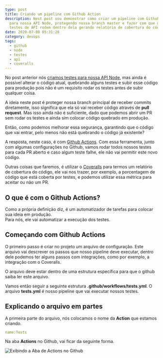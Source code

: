 ```yaml
---
type: post
title: Criando um pipeline com Github Action
description: Nest post vou demonstrar como criar um pipeline com Github Action
  para nossa API Node, protegendo nossa branch master e fazer com que os nossos
  testes de API rodem dentro dela gerando relatório de cobertura do código.
date: 2020-07-08 05:31:28
category: devops
tags:
  - github
  - node
  - testes
  - api
  - coveralls
---
```

No post anterior nós [criamos testes para nossa API Node](https://lucasmarques.dev/criando-testes-para-api-node/), mas ainda é possível alterar o código atual, quebrando alguns testes e subir esse código para produção pois não é um requisito rodar os testes antes de subir qualquer coisa.

A ideia neste post é proteger nossa branch principal de receber commits diretamente, isso significa que ela só vai receber código através de **pull request**. Mas isso ainda não é suficiente, dado que podemos abrir um PR sem rodar os testes e ainda sim colocar código quebrado em produção.  

Então, como podemos melhorar essa segurança, garantindo que o código que vai entrar, pelo menos não está quebrando o código já existente?  

A resposta, neste caso, é com [Github Actions](https://github.com/features/actions). Com essa ferramenta, junto com algumas configurações no Github, vamos rodar todos nossos testes para cada PR aberto e caso algum teste falhe, ele não vai permitir este novo código.  

Outras coisas que faremos, é utilizar o [Coveralls](https://coveralls.io/) para termos um relatório de cobertura do código, ele vai nos trazer, por exemplo, a porcentagem de código que está coberta por testes, e podemos utilizar essa métrica para aceitar ou não um PR.

## O que é com o Github Actions?

Como a própria definição diz, é um automatizador de tarefas para colocar sua ideia em produção.\
Para nós, ele vai automatizar a execução dos testes.

## Começando com Github Actions

O primeiro passo é criar no projeto um arquivo de configuração. Este arquivo vai descrever os passos que nosso pipeline deve executar, dentro dele podemos ter alguns passos com integrações, como por exemplo, a integração com o Coveralls. 

O arquivo deve estar dentro de uma estrutura específica para que o github saiba ler este arquivo.

Vamos então seguir a seguinte estrutura **.github/workflows/tests.yml**. O arquivo **tests.yml** é nosso pipeline que vai executar nossos testes.

## Explicando o arquivo em partes

A primeira parte do arquivo, nós colocamos o nome da **Action** que estamos criando.

```yml
name:Tests
```

Na aba **Actions** no Github, vai ficar da seguinte forma.

![Exibindo a Aba de Actions no Github](/assets/img/action-name.png "Exibindo a Aba de Actions no Github")